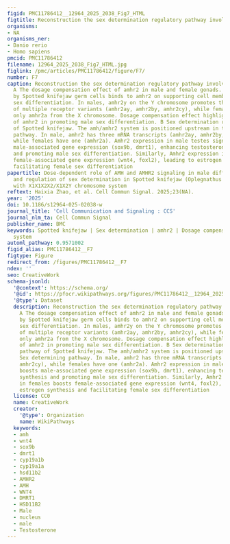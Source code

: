 ```yaml
---
figid: PMC11786412__12964_2025_2038_Fig7_HTML
figtitle: Reconstruction the sex determination regulatory pathway involving amhr2
organisms:
- NA
organisms_ner:
- Danio rerio
- Homo sapiens
pmcid: PMC11786412
filename: 12964_2025_2038_Fig7_HTML.jpg
figlink: /pmc/articles/PMC11786412/figure/F7/
number: F7
caption: Reconstruction the sex determination regulatory pathway involving amhr2.
  A The dosage compensation effect of amhr2 in male and female gonads. Amh secreted
  by Spotted knifejaw germ cells binds to amhr2 on supporting cell membranes, driving
  sex differentiation. In males, amhr2y on the Y chromosome promotes the synthesis
  of multiple receptor variants (amhr2ay, amhr2by, amhr2cy), while females synthesize
  only amhr2a from the X chromosome. Dosage compensation effect highlights the role
  of amhr2 in promoting male sex differentiation. B Sex determination regulatory pathway
  of Spotted knifejaw. The amh/amhr2 system is positioned upstream in the Sex determining
  pathway. In male, amhr2 has three mRNA transcripts (amhr2ay, amhr2by, amhr2cy),
  while females have one (amhr2a). Amhr2 expression in male testes significantly boosts
  male-associated gene expression (sox9b, dmrt1), enhancing testosterone synthesis
  and promoting male sex differentiation. Similarly, Amhr2 expression in females boosts
  female-associated gene expression (wnt4, foxl2), leading to estrogen synthesis and
  facilitating female sex differentiation
papertitle: Dose-dependent role of AMH and AMHR2 signaling in male differentiation
  and regulation of sex determination in Spotted knifejaw (Oplegnathus punctatus)
  with X1X1X2X2/X1X2Y chromosome system
reftext: Haixia Zhao, et al. Cell Commun Signal. 2025;23(NA).
year: '2025'
doi: 10.1186/s12964-025-02038-w
journal_title: 'Cell Communication and Signaling : CCS'
journal_nlm_ta: Cell Commun Signal
publisher_name: BMC
keywords: Spotted knifejaw | Sex determination | amhr2 | Dosage compensation | X1X1X2X2/X1X2Y
  system
automl_pathway: 0.9571002
figid_alias: PMC11786412__F7
figtype: Figure
redirect_from: /figures/PMC11786412__F7
ndex: ''
seo: CreativeWork
schema-jsonld:
  '@context': https://schema.org/
  '@id': https://pfocr.wikipathways.org/figures/PMC11786412__12964_2025_2038_Fig7_HTML.html
  '@type': Dataset
  description: Reconstruction the sex determination regulatory pathway involving amhr2.
    A The dosage compensation effect of amhr2 in male and female gonads. Amh secreted
    by Spotted knifejaw germ cells binds to amhr2 on supporting cell membranes, driving
    sex differentiation. In males, amhr2y on the Y chromosome promotes the synthesis
    of multiple receptor variants (amhr2ay, amhr2by, amhr2cy), while females synthesize
    only amhr2a from the X chromosome. Dosage compensation effect highlights the role
    of amhr2 in promoting male sex differentiation. B Sex determination regulatory
    pathway of Spotted knifejaw. The amh/amhr2 system is positioned upstream in the
    Sex determining pathway. In male, amhr2 has three mRNA transcripts (amhr2ay, amhr2by,
    amhr2cy), while females have one (amhr2a). Amhr2 expression in male testes significantly
    boosts male-associated gene expression (sox9b, dmrt1), enhancing testosterone
    synthesis and promoting male sex differentiation. Similarly, Amhr2 expression
    in females boosts female-associated gene expression (wnt4, foxl2), leading to
    estrogen synthesis and facilitating female sex differentiation
  license: CC0
  name: CreativeWork
  creator:
    '@type': Organization
    name: WikiPathways
  keywords:
  - amh
  - wnt4
  - sox9b
  - dmrt1
  - cyp19a1b
  - cyp19a1a
  - hsd11b2
  - AMHR2
  - AMH
  - WNT4
  - DMRT1
  - HSD11B2
  - Male
  - nucleus
  - male
  - Testosterone
---
```

